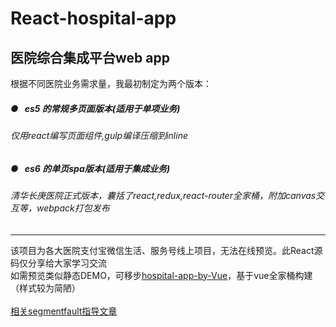 # React-hospital-app
## 医院综合集成平台web app<br>
根据不同医院业务需求量，我最初制定为两个版本：<br>
##### ●&nbsp;&nbsp;&nbsp;es5 的常规多页面版本(适用于单项业务)<br>
###### 仅用react编写页面组件,gulp编译压缩到inline<br>
##### ●&nbsp;&nbsp;&nbsp;es6 的单页spa版本(适用于集成业务)<br>
###### 清华长庚医院正式版本，囊括了react,redux,react-router全家桶，附加canvas交互等，webpack打包发布
---
该项目为各大医院支付宝微信生活、服务号线上项目，无法在线预览。此React源码仅分享给大家学习交流<br>
如需预览类似静态DEMO，可移步[hospital-app-by-Vue](https://github.com/yukilzw/hospital-app-by-Vue)，基于vue全家桶构建（样式较为简陋）
<br>
<br>
[相关segmentfault指导文章](https://segmentfault.com/a/1190000010632731)
 
